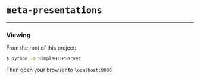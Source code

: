 # `meta-presentations`

---

### Viewing

From the root of this project:

```sh
$ python -m SimpleHTTPServer
```

Then open your browser to `localhost:8000`
